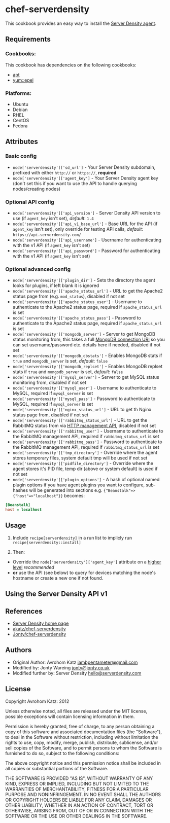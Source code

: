 # chef-serverdensity

This cookbook provides an easy way to install the [Server Density agent](https://github.com/serverdensity/sd-agent/).

## Requirements

### Cookbooks:

This cookbook has dependencies on the following cookbooks:

 * [apt](https://github.com/opscode-cookbooks/apt)
 * [yum::epel](https://github.com/opscode-cookbooks/yum)

### Platforms:

 * Ubuntu
 * Debian
 * RHEL
 * CentOS
 * Fedora

## Attributes

### Basic config
 * `node['serverdensity']['sd_url']` - Your Server Density subdomain, prefixed with either `http://` or `https://`, **required**
 * `node['serverdensity']['agent_key']` - Your Server Density agent key (don't set this if you want to use the API to handle querying nodes/creating nodes)

### Optional API config
 * `node['serverdensity']['api_version']` - Server Density API version to use (if `agent_key` isn't set), *default*: `1.4`
 * `node['serverdensity']['api_v1_base_url']` - Base URL for the API (if `agent_key` isn't set), only override for testing API calls, *default*: `https://api.serverdensity.com/`
 * `node['serverdensity']['api_username']` - Username for authenticating with the v1 API (if `agent_key` isn't set)
 * `node['serverdensity']['api_password']` - Password for authenticating with the v1 API (if `agent_key` isn't set)

### Optional advanced config

 * `node['serverdensity']['plugin_dir']` - Sets the directory the agent looks for plugins, if left blank it is ignored
 * `node['serverdensity']['apache_status_url']` - URL to get the Apache2 status page from (e.g. `mod_status`), disabled if not set
 * `node['serverdensity']['apache_status_user']` - Username to authenticate to the Apache2 status page, required if `apache_status_url` is set
 * `node['serverdensity']['apache_status_pass']` - Password to authenticate to the Apache2 status page, required if `apache_status_url` is set
 * `node['serverdensity']['mongodb_server']` - Server to get MongoDB status monitoring from, this takes a full [MongoDB connection URI](http://docs.mongodb.org/manual/reference/connection-string/) so you can set username/password etc. details here if needed, disabled if not set
 * `node['serverdensity']['mongodb_dbstats']` - Enables MongoDB stats if `true` and `mongodb_server` is set, *default*: `false`
 * `node['serverdensity']['mongodb_replset']` - Enables MongoDB replset stats if `true` and `mongodb_server` is set, *default*: `false`
 * `node['serverdensity']['mysql_server']` - Server to get MySQL status monitoring from, disabled if not set
 * `node['serverdensity']['mysql_user']` - Username to authenticate to MySQL, required if `mysql_server` is set
 * `node['serverdensity']['mysql_pass']` - Password to authenticate to MySQL, required if `mysql_server` is set
 * `node['serverdensity']['nginx_status_url']` - URL to get th Nginx status page from, disabled if not set
 * `node['serverdensity']['rabbitmq_status_url']` - URL to get the RabbitMQ status from via [HTTP management API](http://www.rabbitmq.com/management.html), disabled if not set
 * `node['serverdensity']['rabbitmq_user']` - Username to authenticate to the RabbitMQ management API, required if `rabbitmq_status_url` is set
 * `node['serverdensity']['rabbitmq_pass']` - Password to authenticate to the RabbitMQ management API, required if `rabbitmq_status_url` is set
 * `node['serverdensity']['tmp_directory']` - Override where the agent stores temporary files, system default tmp will be used if not set
 * `node['serverdensity']['pidfile_directory']` - Override where the agent stores it's PID file, temp dir (above or system default) is used if not set
 * `node['serverdensity']['plugin_options']` - A hash of optional named plugin options if you have agent plugins you want to configure, sub-hashes will be generated into sections e.g. `{"Beanstalk"=>{"host"=>"localhost"}}` becomes:

```ini
[Beanstalk]
host = localhost
```

## Usage

 1. Include `recipe[serverdensity]` in a run list to implicly run `recipe[serverdensity::install]`

 2. Then:
  * Override the `node['serverdensity']['agent_key']` attribute on a [higher level](http://wiki.opscode.com/display/chef/Attributes#Attributes-AttributesPrecedence) *recommended*
  * **or** use the API (see below) to query for devices matching the node's hostname or create a new one if not found.

## Using the Server Density API v1


## References

 * [Server Density home page](http://www.serverdensity.com/)
 * [akatz/chef-serverdensity](https://github.com/akatz/chef-serverdensity)
 * [Jonty/chef-serverdensity](https://github.com/Jonty/chef-serverdensity)


## Authors

 * Original Author: Avrohom Katz <iambpentameter@gmail.com>
 * Modified by: Jonty Wareing <jonty@jonty.co.uk>
 * Modified further by: Server Density <hello@serverdensity.com>

## License

Copyright Avrohom Katz: 2012

Unless otherwise noted, all files are released under the MIT license,
possible exceptions will contain licensing information in them.

Permission is hereby granted, free of charge, to any person obtaining a copy
of this software and associated documentation files (the "Software"), to deal
in the Software without restriction, including without limitation the rights
to use, copy, modify, merge, publish, distribute, sublicense, and/or sell
copies of the Software, and to permit persons to whom the Software is
furnished to do so, subject to the following conditions:

The above copyright notice and this permission notice shall be included in
all copies or substantial portions of the Software.

THE SOFTWARE IS PROVIDED "AS IS", WITHOUT WARRANTY OF ANY KIND, EXPRESS OR
IMPLIED, INCLUDING BUT NOT LIMITED TO THE WARRANTIES OF MERCHANTABILITY,
FITNESS FOR A PARTICULAR PURPOSE AND NONINFRINGEMENT. IN NO EVENT SHALL THE
AUTHORS OR COPYRIGHT HOLDERS BE LIABLE FOR ANY CLAIM, DAMAGES OR OTHER
LIABILITY, WHETHER IN AN ACTION OF CONTRACT, TORT OR OTHERWISE, ARISING FROM,
OUT OF OR IN CONNECTION WITH THE SOFTWARE OR THE USE OR OTHER DEALINGS IN
THE SOFTWARE.
